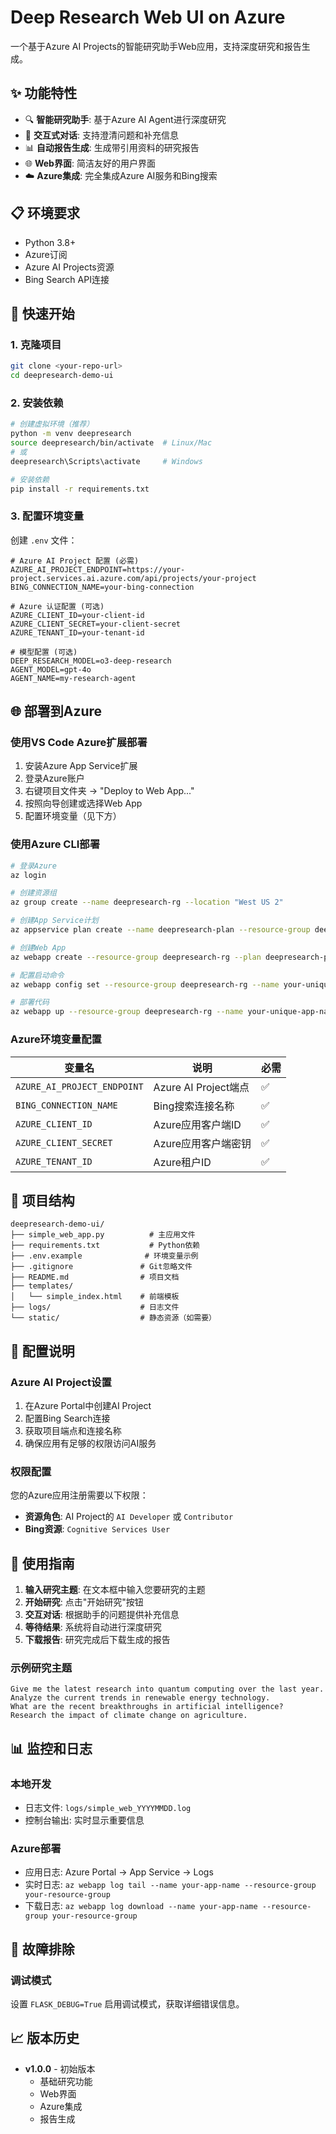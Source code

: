 # Deep Research Web UI on Azure

一个基于Azure AI Projects的智能研究助手Web应用，支持深度研究和报告生成。

## ✨ 功能特性

- 🔍 **智能研究助手**: 基于Azure AI Agent进行深度研究
- 🤖 **交互式对话**: 支持澄清问题和补充信息
- 📊 **自动报告生成**: 生成带引用资料的研究报告
- 🌐 **Web界面**: 简洁友好的用户界面
- ☁️ **Azure集成**: 完全集成Azure AI服务和Bing搜索


## 📋 环境要求

- Python 3.8+
- Azure订阅
- Azure AI Projects资源
- Bing Search API连接

## 🚀 快速开始

### 1. 克隆项目

```bash
git clone <your-repo-url>
cd deepresearch-demo-ui
```

### 2. 安装依赖

```bash
# 创建虚拟环境（推荐）
python -m venv deepresearch
source deepresearch/bin/activate  # Linux/Mac
# 或
deepresearch\Scripts\activate     # Windows

# 安装依赖
pip install -r requirements.txt
```

### 3. 配置环境变量

创建 `.env` 文件：

```env
# Azure AI Project 配置 (必需)
AZURE_AI_PROJECT_ENDPOINT=https://your-project.services.ai.azure.com/api/projects/your-project
BING_CONNECTION_NAME=your-bing-connection

# Azure 认证配置 (可选)
AZURE_CLIENT_ID=your-client-id
AZURE_CLIENT_SECRET=your-client-secret
AZURE_TENANT_ID=your-tenant-id

# 模型配置 (可选)
DEEP_RESEARCH_MODEL=o3-deep-research
AGENT_MODEL=gpt-4o
AGENT_NAME=my-research-agent

```



## 🌐 部署到Azure

### 使用VS Code Azure扩展部署

1. 安装Azure App Service扩展
2. 登录Azure账户
3. 右键项目文件夹 → "Deploy to Web App..."
4. 按照向导创建或选择Web App
5. 配置环境变量（见下方）

### 使用Azure CLI部署

```bash
# 登录Azure
az login

# 创建资源组
az group create --name deepresearch-rg --location "West US 2"

# 创建App Service计划
az appservice plan create --name deepresearch-plan --resource-group deepresearch-rg --sku B1 --is-linux

# 创建Web App
az webapp create --resource-group deepresearch-rg --plan deepresearch-plan --name your-unique-app-name --runtime "PYTHON|3.11"

# 配置启动命令
az webapp config set --resource-group deepresearch-rg --name your-unique-app-name --startup-file "gunicorn --bind 0.0.0.0:8000 --timeout 0 simple_web_app:app"

# 部署代码
az webapp up --resource-group deepresearch-rg --name your-unique-app-name --runtime "PYTHON|3.11"
```

### Azure环境变量配置


| 变量名 | 说明 | 必需 |
|--------|------|------|
| `AZURE_AI_PROJECT_ENDPOINT` | Azure AI Project端点 | ✅ |
| `BING_CONNECTION_NAME` | Bing搜索连接名称 | ✅ |
| `AZURE_CLIENT_ID` | Azure应用客户端ID | ✅ |
| `AZURE_CLIENT_SECRET` | Azure应用客户端密钥 | ✅ |
| `AZURE_TENANT_ID` | Azure租户ID | ✅ |


## 📁 项目结构

```
deepresearch-demo-ui/
├── simple_web_app.py          # 主应用文件
├── requirements.txt           # Python依赖
├── .env.example              # 环境变量示例
├── .gitignore               # Git忽略文件
├── README.md                # 项目文档
├── templates/
│   └── simple_index.html    # 前端模板
├── logs/                    # 日志文件
└── static/                  # 静态资源（如需要）
```

## 🔧 配置说明

### Azure AI Project设置

1. 在Azure Portal中创建AI Project
2. 配置Bing Search连接
3. 获取项目端点和连接名称
4. 确保应用有足够的权限访问AI服务

### 权限配置

您的Azure应用注册需要以下权限：

- **资源角色**: AI Project的 `AI Developer` 或 `Contributor`
- **Bing资源**: `Cognitive Services User`

## 🚀 使用指南

1. **输入研究主题**: 在文本框中输入您要研究的主题
2. **开始研究**: 点击"开始研究"按钮
3. **交互对话**: 根据助手的问题提供补充信息
4. **等待结果**: 系统将自动进行深度研究
5. **下载报告**: 研究完成后下载生成的报告

### 示例研究主题

```
Give me the latest research into quantum computing over the last year.
Analyze the current trends in renewable energy technology.
What are the recent breakthroughs in artificial intelligence?
Research the impact of climate change on agriculture.
```

## 📊 监控和日志

### 本地开发

- 日志文件: `logs/simple_web_YYYYMMDD.log`
- 控制台输出: 实时显示重要信息

### Azure部署

- 应用日志: Azure Portal → App Service → Logs
- 实时日志: `az webapp log tail --name your-app-name --resource-group your-resource-group`
- 下载日志: `az webapp log download --name your-app-name --resource-group your-resource-group`

## 🔧 故障排除

### 调试模式

设置 `FLASK_DEBUG=True` 启用调试模式，获取详细错误信息。


## 📈 版本历史

- **v1.0.0** - 初始版本
  - 基础研究功能
  - Web界面
  - Azure集成
  - 报告生成
